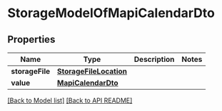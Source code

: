 
# StorageModelOfMapiCalendarDto


## Properties
Name | Type | Description | Notes
------------ | ------------- | ------------- | -------------
**storageFile** | [**StorageFileLocation**](StorageFileLocation.md) |  | 
**value** | [**MapiCalendarDto**](MapiCalendarDto.md) |  | 




[[Back to Model list]](Models.md) [[Back to API README]](README.md)

